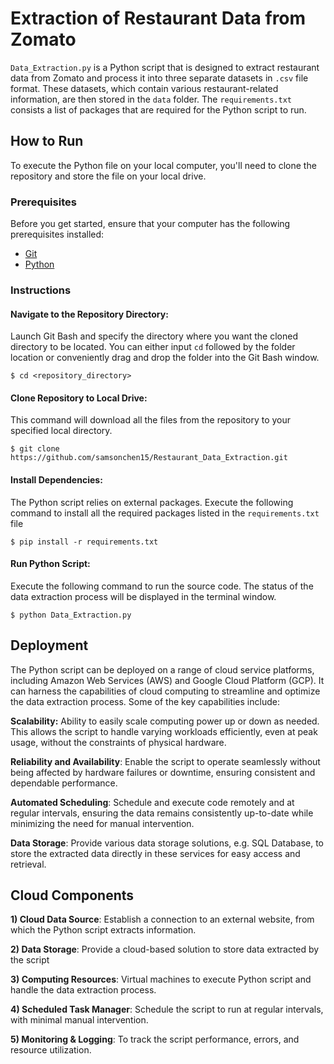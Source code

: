 # Extraction of Restaurant Data from Zomato

`Data_Extraction.py` is a Python script that is designed to extract restaurant data from Zomato and process it into three separate datasets in `.csv` file format. These datasets, which contain various restaurant-related information, are then stored in the `data` folder. The `requirements.txt` consists a list of packages that are required for the Python script to run.

## How to Run

To execute the Python file on your local computer, you'll need to clone the repository and store the file on your local drive.

### Prerequisites

Before you get started, ensure that your computer has the following prerequisites installed:
- [Git](https://git-scm.com/downloads)
- [Python](https://www.python.org/downloads/)

### Instructions

#### Navigate to the Repository Directory:

Launch Git Bash and specify the directory where you want the cloned directory to be located. You can either input `cd` followed by the folder location or conveniently drag and drop the folder into the Git Bash window.
```
$ cd <repository_directory>
```

#### Clone Repository to Local Drive:

This command will download all the files from the repository to your specified local directory.
```
$ git clone https://github.com/samsonchen15/Restaurant_Data_Extraction.git
```

#### Install Dependencies:

The Python script relies on external packages. Execute the following command to install all the required packages listed in the `requirements.txt` file
```
$ pip install -r requirements.txt
```

#### Run Python Script:
Execute the following command to run the source code. The status of the data extraction process will be displayed in the terminal window.

```
$ python Data_Extraction.py
```

## Deployment

The Python script can be deployed on a range of cloud service platforms, including Amazon Web Services (AWS) and Google Cloud Platform (GCP). It can harness the capabilities of cloud computing to streamline and optimize the data extraction process. Some of the key capabilities include:

**Scalability:** Ability to easily scale computing power up or down as needed. This allows the script to handle varying workloads efficiently, even at peak usage, without the constraints of physical hardware.

**Reliability and Availability**: Enable the script to operate seamlessly without being affected by hardware failures or downtime, ensuring consistent and dependable performance. 

**Automated Scheduling**: Schedule and execute code remotely and at regular intervals, ensuring the data remains consistently up-to-date while minimizing the need for manual intervention.

**Data Storage**: Provide various data storage solutions, e.g. SQL Database, to store the extracted data directly in these services for easy access and retrieval.

## Cloud Components

**1) Cloud Data Source**: Establish a connection to an external website, from which the Python script extracts information.

**2) Data Storage**: Provide a cloud-based solution to store data extracted by the script

**3) Computing Resources**: Virtual machines to execute Python script and handle the data extraction process.

**4) Scheduled Task Manager**: Schedule the script to run at regular intervals, with minimal manual intervention.

**5) Monitoring & Logging**:  To track the script performance, errors, and resource utilization.

